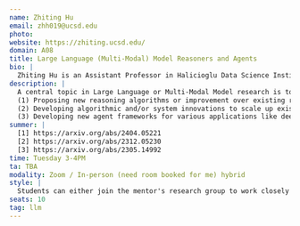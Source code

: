 ```yaml
---
name: Zhiting Hu
email: zhh019@ucsd.edu
photo: 
website: https://zhiting.ucsd.edu/
domain: A08
title: Large Language (Multi-Modal) Model Reasoners and Agents
bio: |
  Zhiting Hu is an Assistant Professor in Halicioglu Data Science Institute at UC San Diego. He received his Bachelor's degree in Computer Science from Peking University in 2014, and his Ph.D. in Machine Learning from Carnegie Mellon University in 2020. His research interests lie in the broad area of machine learning and artificial intelligence, with a focus on principles, methodologies, and systems of building AI agents that learn and reason with efficiency and generality. His current work centers on building general world models for next-generation machine reasoning and unified learning mechanisms for training machines with all types of experience. His research was recognized with outstanding paper awards at ACL 2016 and ACL 2024, and best demo nominations at ACL 2019 and NAACL 2024.
description: |
  A central topic in Large Language or Multi-Modal Model research is to enhance their ability of complex reasoning on diverse problems. Rich research has been done to generate multi-step reasoning chains with LLMs, such as Chain-of-Thoughts (CoT), Reasoning-via-Planning (RAP), OpenAI o-series, etc. This capstone aims to explore the diverse reasoning approaches of LLMs (and/or large multi-modal models) and investigate improvement, applications, and scalable implementations of these approaches. For example:  
  (1) Proposing new reasoning algorithms or improvement over existing reasoning algorithms in terms of performance;  
  (2) Developing algorithmic and/or system innovations to scale up existing advanced reasoning algorithms;  
  (3) Developing new agent frameworks for various applications like deep research, AI scientists, real-world embodied and social agents, etc.
summer: |
  [1] https://arxiv.org/abs/2404.05221  
  [2] https://arxiv.org/abs/2312.05230  
  [3] https://arxiv.org/abs/2305.14992
time: Tuesday 3-4PM
ta: TBA
modality: Zoom / In-person (need room booked for me) hybrid
style: |
  Students can either join the mentor's research group to work closely with PhD students/postdocs on relevant projects, or propose their own ideas and lead the projects. Students are expected to be independent, and mentor will provide necessary advices if needed (PhD students/postdocs can also provide more hands-on guidances).
seats: 10
tag: llm
---
```

